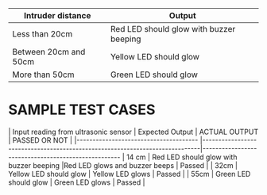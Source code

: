 | Intruder distance     |                           Output                                                      |
|--------------------   |---------------------------------------------------------------------------------------|
| Less than 20cm        |          Red LED should glow with buzzer beeping                                      |
| Between 20cm and 50cm |              Yellow LED should glow                                                   |
| More than 50cm        |                Green LED should glow                                                          





# SAMPLE TEST CASES

| Input reading from ultrasonic sensor   |                         Expected   Output                                   |      ACTUAL OUTPUT             |   PASSED OR NOT   |
|--------------------------------------  |-----------------------------------------------------------------------------|----------------------------------------------------
|    14 cm                               |          Red LED should glow with buzzer beeping                            |Red LED glows and buzzer beeps  | Passed            |
|    32cm                                |              Yellow LED should glow                                         |  Yellow LED  glows             | Passed            |
|    55cm                                |                Green LED should glow                                        |       Green LED  glows         | Passed            |
 
